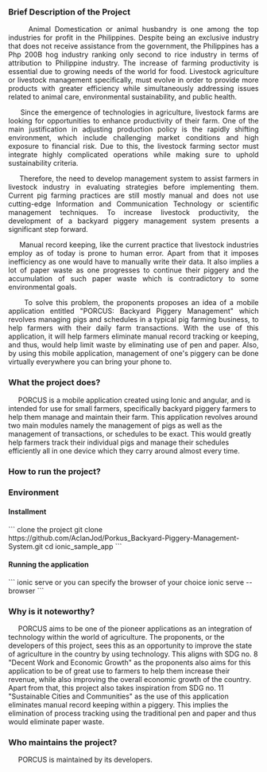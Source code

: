 <h3>Brief Description of the Project</h3> <i class="fa-solid fa-1"></i>

<p align=justify>
&nbsp;&nbsp;&nbsp;&nbsp; Animal Domestication or animal husbandry is one among the top industries for profit in the Philippines. Despite being an exclusive industry that does not receive assistance from the government, the Philippines has a Php 200B hog industry ranking only second to rice industry in terms of attribution to Philippine industry. The increase of farming productivity is essential due to growing needs of the world for food. Livestock agriculture or livestock management specifically, must evolve in order to provide more products with greater efficiency while simultaneously addressing issues related to animal care, environmental sustainability, and public health.
<p align=justify>
&nbsp;&nbsp;&nbsp;&nbsp; Since the emergence of technologies in agriculture, livestock farms are looking for opportunities to enhance productivity of their farm. One of the main justification in adjusting production policy is the rapidly shifting environment, which include challenging market conditions and high exposure to financial risk. Due to this, the livestock farming sector must integrate highly complicated operations while making sure to uphold sustainability criteria. 
<p align=justify>
&nbsp;&nbsp;&nbsp;&nbsp; Therefore, the need to develop management system to assist farmers in livestock industry in evaluating strategies before implementing them. Current pig farming practices are still mostly manual and does not use cutting-edge Information and Communication Technology or scientific management techniques. To increase livestock productivity, the development of a backyard piggery management system presents a significant step forward.
<p align=justify>
&nbsp;&nbsp;&nbsp;&nbsp; Manual record keeping, like the current practice that livestock industries employ as of today is prone to human error. Apart from that it imposes inefficiency as one would have to manually write their data. It also implies a lot of paper waste as one progresses to continue their piggery and the accumulation of such paper waste which is contradictory to some environmental goals.
<p align=justify>
&nbsp;&nbsp;&nbsp;&nbsp; To solve this problem, the proponents proposes an idea of a mobile application entitled "PORCUS: Backyard Piggery Management" which revolves managing pigs and schedules in a typical pig farming business, to help farmers with their daily farm transactions. With the use of this application, it will help farmers eliminate manual record tracking or keeping, and thus, would help limit waste by eliminating use of pen and paper. Also, by using this mobile application, management of one's piggery can be done virtually everywhere you can bring your phone to.


<h3>What the project does?</h3> <i class="fa-sollid fa-1"></i>

&nbsp;&nbsp;&nbsp;&nbsp; PORCUS is a mobile application created using Ionic and angular, and is intended for use for small farmers, specifically backyard piggery farmers to help them manage and maintain their farm. This application revolves around two main modules namely the management of pigs as well as the management of transactions, or schedules to be exact. This would greatly help farmers track their individual pigs and manage their schedules efficiently all in one device which they carry around almost every time. 

<h3>How to run the project?</h3> <i class="fa-sollid fa-1"></i>
<h3>Environment</h3>
<h4>Installment</h4>
```
clone the project 
git clone https://github.com/AclanJod/Porkus_Backyard-Piggery-Management-System.git
cd ionic_sample_app
```
<h4>Running the application</h4>
```
ionic serve
or you can specify the browser of your choice 
ionic serve --browser <browser_of_your_choice>
```

<h3>Why is it noteworthy?</h3> <i class="fa-sollid fa-1"></i>

&nbsp;&nbsp;&nbsp;&nbsp; PORCUS aims to be one of the pioneer applications as an integration of technology within the world of agriculture. The proponents, or the developers of this project, sees this as an opportunity to improve the state of agriculture in the country by using technology. This aligns with SDG no. 8 "Decent Work and Economic Growth" as the proponents also aims for this application to be of great use to farmers to help them increase their revenue, while also improving the overall economic growth of the country. Apart from that, this project also takes inspiration from SDG no. 11 "Sustainable Cities and Communities" as the use of this application eliminates manual record keeping within a piggery. This implies the elimination of process tracking using the traditional pen and paper and thus would eliminate paper waste.

<h3>Who maintains the project?</h3> <i class="fa-sollid fa-1"></i>

&nbsp;&nbsp;&nbsp;&nbsp; PORCUS is maintained by its developers.
